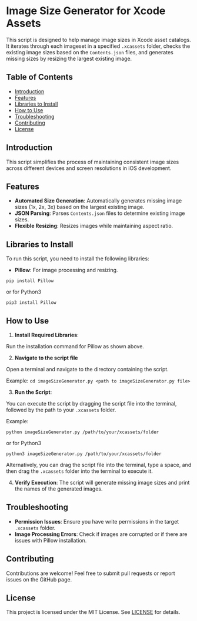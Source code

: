# Image Size Generator for Xcode Assets

This script is designed to help manage image sizes in Xcode asset catalogs. It iterates through each imageset in a specified `.xcassets` folder, checks the existing image sizes based on the `Contents.json` files, and generates missing sizes by resizing the largest existing image.

## Table of Contents
- [Introduction](#introduction)
- [Features](#features)
- [Libraries to Install](#libraries-to-install)
- [How to Use](#how-to-use)
- [Troubleshooting](#troubleshooting)
- [Contributing](#contributing)
- [License](#license)

## Introduction
This script simplifies the process of maintaining consistent image sizes across different devices and screen resolutions in iOS development.

## Features
- **Automated Size Generation**: Automatically generates missing image sizes (1x, 2x, 3x) based on the largest existing image.
- **JSON Parsing**: Parses `Contents.json` files to determine existing image sizes.
- **Flexible Resizing**: Resizes images while maintaining aspect ratio.

## Libraries to Install
To run this script, you need to install the following libraries:

- **Pillow**: For image processing and resizing.

`pip install Pillow`

or for Python3

`pip3 install Pillow`


## How to Use
1. **Install Required Libraries**:
 
 Run the installation command for Pillow as shown above.

2. **Navigate to the script file**
  
  Open a terminal and navigate to the directory containing the script. 

Example: 
`cd imageSizeGenerator.py <path to imageSizeGenerator.py file>`

3. **Run the Script**:
 
 You can execute the script by dragging the script file into the terminal, followed by the path to your `.xcassets` folder.

Example:

`python imageSizeGenerator.py /path/to/your/xcassets/folder`

or for Python3

`python3 imageSizeGenerator.py /path/to/your/xcassets/folder`

Alternatively, you can drag the script file into the terminal, type a space, and then drag the `.xcassets` folder into the terminal to execute it.

4. **Verify Execution**:
The script will generate missing image sizes and print the names of the generated images.

## Troubleshooting
- **Permission Issues**: Ensure you have write permissions in the target `.xcassets` folder.
- **Image Processing Errors**: Check if images are corrupted or if there are issues with Pillow installation.

## Contributing
Contributions are welcome! Feel free to submit pull requests or report issues on the GitHub page.

## License
This project is licensed under the MIT License. See [LICENSE](LICENSE) for details.

